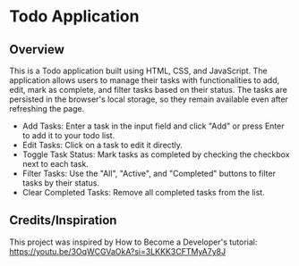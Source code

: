 # Todo Application 

## Overview

This is a Todo application built using HTML, CSS, and JavaScript. The application allows users to manage their tasks with functionalities to add, edit, mark as complete, and filter tasks based on their status. The tasks are persisted in the browser's local storage, so they remain available even after refreshing the page.

- Add Tasks: Enter a task in the input field and click "Add" or press Enter to add it to your todo list.
- Edit Tasks: Click on a task to edit it directly.
- Toggle Task Status: Mark tasks as completed by checking the checkbox next to each task.
- Filter Tasks: Use the "All", "Active", and "Completed" buttons to filter tasks by their status.
- Clear Completed Tasks: Remove all completed tasks from the list.

## Credits/Inspiration

This project was inspired by How to Become a Developer's tutorial: https://youtu.be/3OqWCGVaOkA?si=3LKKK3CFTMyA7y8J
